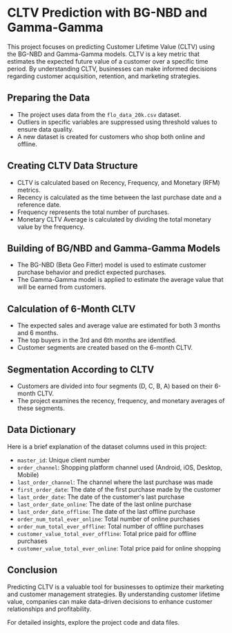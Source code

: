 # CLTV Prediction with BG-NBD and Gamma-Gamma

This project focuses on predicting Customer Lifetime Value (CLTV) using the BG-NBD and Gamma-Gamma models. CLTV is a key metric that estimates the expected future value of a customer over a specific time period. By understanding CLTV, businesses can make informed decisions regarding customer acquisition, retention, and marketing strategies.

## Preparing the Data

- The project uses data from the `flo_data_20k.csv` dataset.
- Outliers in specific variables are suppressed using threshold values to ensure data quality.
- A new dataset is created for customers who shop both online and offline.

## Creating CLTV Data Structure

- CLTV is calculated based on Recency, Frequency, and Monetary (RFM) metrics.
- Recency is calculated as the time between the last purchase date and a reference date.
- Frequency represents the total number of purchases.
- Monetary CLTV Average is calculated by dividing the total monetary value by the frequency.

## Building of BG/NBD and Gamma-Gamma Models

- The BG-NBD (Beta Geo Fitter) model is used to estimate customer purchase behavior and predict expected purchases.
- The Gamma-Gamma model is applied to estimate the average value that will be earned from customers.

## Calculation of 6-Month CLTV

- The expected sales and average value are estimated for both 3 months and 6 months.
- The top buyers in the 3rd and 6th months are identified.
- Customer segments are created based on the 6-month CLTV.

## Segmentation According to CLTV

- Customers are divided into four segments (D, C, B, A) based on their 6-month CLTV.
- The project examines the recency, frequency, and monetary averages of these segments.

## Data Dictionary

Here is a brief explanation of the dataset columns used in this project:

- `master_id`: Unique client number
- `order_channel`: Shopping platform channel used (Android, iOS, Desktop, Mobile)
- `last_order_channel`: The channel where the last purchase was made
- `first_order_date`: The date of the first purchase made by the customer
- `last_order_date`: The date of the customer's last purchase
- `last_order_date_online`: The date of the last online purchase
- `last_order_date_offline`: The date of the last offline purchase
- `order_num_total_ever_online`: Total number of online purchases
- `order_num_total_ever_offline`: Total number of offline purchases
- `customer_value_total_ever_offline`: Total price paid for offline purchases
- `customer_value_total_ever_online`: Total price paid for online shopping

## Conclusion

Predicting CLTV is a valuable tool for businesses to optimize their marketing and customer management strategies. By understanding customer lifetime value, companies can make data-driven decisions to enhance customer relationships and profitability.

For detailed insights, explore the project code and data files.
